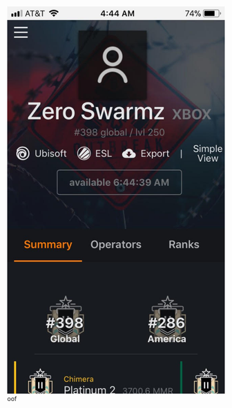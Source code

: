 <html>
<head>
  <meta charset="UTF-8">
  
<link rel="stylesheet" type="text/css" herf="mystylesheet.css">
  <img src="https://github.com/ZeroSwarmz/R6Stats/blob/master/.gitignore/image.jpg?raw=true">
  <a herf"https://zeroswarmz.github.io/oof/">oof</a>
</head>
<body>
  
  </body>
  
</html>
